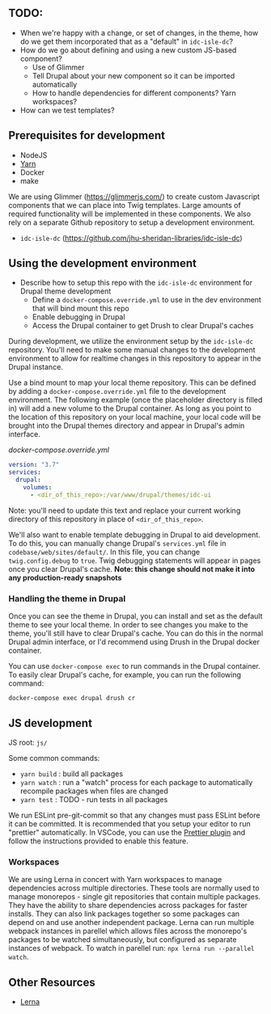 ## TODO:

- When we're happy with a change, or set of changes, in the theme, how do we get them incorporated that as a "default" in `idc-isle-dc`?
- How do we go about defining and using a new custom JS-based component?
  - Use of Glimmer
  - Tell Drupal about your new component so it can be imported automatically
  - How to handle dependencies for different components? Yarn workspaces?
- How can we test templates?

## Prerequisites for development

- NodeJS
- [Yarn](https://classic.yarnpkg.com/en/)
- Docker
- make

We are using Glimmer (https://glimmerjs.com/) to create custom Javascript components that we can place into Twig templates. Large amounts of required functionality will be implemented in these components. We also rely on a separate Github repository to setup a development environment.

- `idc-isle-dc` (https://github.com/jhu-sheridan-libraries/idc-isle-dc)

## Using the development environment

- Describe how to setup this repo with the `idc-isle-dc` environment for Drupal theme development
  - Define a `docker-compose.override.yml` to use in the dev environment that will bind mount this repo
  - Enable debugging in Drupal
  - Access the Drupal container to get Drush to clear Drupal's caches

During development, we utilize the environment setup by the `idc-isle-dc` repository. You'll need to make some manual changes to the development environment to allow for realtime changes in this repository to appear in the Drupal instance.

Use a bind mount to map your local theme repository. This can be defined by adding a `docker-compose.override.yml` file to the development environment. The following example (once the placeholder directory is filled in) will add a new volume to the Drupal container. As long as you point to the location of this repository on your local machine, your local code will be brought into the Drupal themes directory and appear in Drupal's admin interface.

_docker-compose.override.yml_

```yml
version: "3.7"
services:
  drupal:
    volumes:
      - <dir_of_this_repo>:/var/www/drupal/themes/idc-ui
```

Note: you'll need to update this text and replace your current working directory of this repository in place of `<dir_of_this_repo>`.

We'll also want to enable template debugging in Drupal to aid development. To do this, you can manually change Drupal's `services.yml` file in `codebase/web/sites/default/`. In this file, you can change `twig.config.debug` to `true`. Twig debugging statements will appear in pages once you clear Drupal's cache. **Note: this change should not make it into any production-ready snapshots**

### Handling the theme in Drupal

Once you can see the theme in Drupal, you can install and set as the default theme to see your local theme. In order to see changes you make to the theme, you'll still have to clear Drupal's cache. You can do this in the normal Drupal admin interface, or I'd recommend using Drush in the Drupal docker container.

You can use `docker-compose exec` to run commands in the Drupal container. To easily clear Drupal's cache, for example, you can run the following command:

```shell
docker-compose exec drupal drush cr
```

## JS development

JS root: `js/`

Some common commands:

- `yarn build` : build all packages
- `yarn watch` : run a "watch" process for each package to automatically recompile packages when files are changed
- `yarn test` : TODO - run tests in all packages

We run ESLint pre-git-commit so that any changes must pass ESLint before it can be committed. It is recommended that you setup your editor to run "prettier" automatically. In VSCode, you can use the [Prettier plugin](https://marketplace.visualstudio.com/items?itemName=esbenp.prettier-vscode) and follow the instructions provided to enable this feature.

### Workspaces

We are using Lerna in concert with Yarn workspaces to manage dependencies across multiple directories. These tools are normally used to manage monorepos - single git repositories that contain multiple packages. They have the ability to share dependencies across packages for faster installs. They can also link packages together so some packages can depend on and use another independent package. Lerna can run multiple webpack instances in parellel which allows files across the monorepo's packages to be watched simultaneously, but configured as separate instances of webpack. To watch in parellel run: `npx lerna run --parallel watch`.

## Other Resources

- [Lerna](https://github.com/lerna/lerna)
